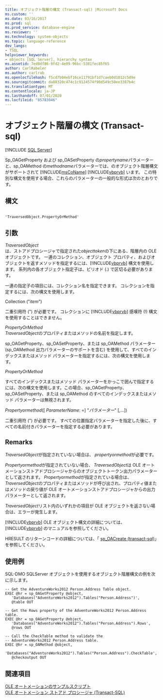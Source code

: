```yaml
---
title: オブジェクト階層の構文 (Transact-sql) |Microsoft Docs
ms.custom: ''
ms.date: 03/16/2017
ms.prod: sql
ms.prod_service: database-engine
ms.reviewer: ''
ms.technology: system-objects
ms.topic: language-reference
dev_langs:
- TSQL
helpviewer_keywords:
- objects [SQL Server], hierarchy syntax
ms.assetid: 7ed8df86-9fd2-4e09-96bc-5381fec85f65
author: CarlRabeler
ms.author: carlrab
ms.openlocfilehash: f5cd7b04ebf16ce11791bf1d7caeb0d1012c5d9e
ms.sourcegitcommit: da88320c474c1c9124574f90d549c50ee3387b4c
ms.translationtype: MT
ms.contentlocale: ja-JP
ms.lasthandoff: 07/01/2020
ms.locfileid: "85783046"
---
```

# <a name="object-hierarchy-syntax-transact-sql"></a>オブジェクト階層の構文 (Transact-sql)
[!INCLUDE [SQL Server](../../includes/applies-to-version/sqlserver.md)]

  Sp_OAGetProperty および sp_OASetProperty の*propertyname*パラメーターと、sp_OAMethod の*methodname*パラメーターでは、のオブジェクト階層構文がサポートされて [!INCLUDE[msCoName](../../includes/msconame-md.md)] [!INCLUDE[vbprvb](../../includes/vbprvb-md.md)] います。 この特別な構文を使用する場合、これらのパラメーターの一般的な形式は次のとおりです。  
  
## <a name="syntax"></a>構文  
  
```  
  
'TraversedObject.PropertyOrMethod'  
```  
  
## <a name="arguments"></a>引数  
 *TraversedObject*  
 は、ストアドプロシージャで指定された*objecttoken*の下にある、階層内の OLE オブジェクトです。 一連のコレクション、オブジェクト プロパティ、およびオブジェクトを返すメソッドを指定するには、[!INCLUDE[vbprvb](../../includes/vbprvb-md.md)] 構文を使用します。 系列内の各オブジェクト指定子は、ピリオド (.) で区切る必要があります。  
  
 一連の指定子の項目には、コレクション名を指定できます。 コレクションを指定するには、次の構文を使用します。  
  
 Collection ("*item*")  
  
 二重引用符 (") が必要です。 コレクションに [!INCLUDE[vbprvb](../../includes/vbprvb-md.md)] 感嘆符 (!) 構文を使用することはできません。  
  
 *PropertyOrMethod*  
 *TraversedObject*のプロパティまたはメソッドの名前を指定します。  
  
 sp_OAGetProperty、sp_OASetProperty、または sp_OAMethod パラメーター (sp_OAMethod 出力パラメーターのサポートを含む) を使用して、すべてのインデックスまたはメソッド パラメーターを指定するには、次の構文を使用します。  
  
 *PropertyOrMethod*  
  
 すべてのインデックスまたはメソッド パラメーターをかっこで囲んで指定するには、次の構文を使用します。この場合、sp_OAGetProperty、sp_OASetProperty、または sp_OAMethod のすべてのインデックスまたはメソッド パラメーターは無視されます。  
  
 *Propertyormethod*([ *ParameterName*: =] "*パラメーター*" [,...])  
  
 二重引用符 (") が必要です。 すべての位置指定パラメーターを指定した後に、すべての名前付きパラメーターを指定する必要があります。  
  
## <a name="remarks"></a>Remarks  
 *TraversedObject*が指定されていない場合は、 *propertyormethod*が必要です。  
  
 *Propertyormethod*が指定されていない場合、 *TraversedObject*は OLE オートメーションストアドプロシージャからのオブジェクトトークン出力パラメーターとして返されます。 *Propertyormethod*が指定されている場合は、 *TraversedObject*のプロパティまたはメソッドが呼び出され、プロパティ値またはメソッドの戻り値が OLE オートメーションストアドプロシージャからの出力パラメーターとして返されます。  
  
 *TraversedObject*リスト内のいずれかの項目が OLE オブジェクトを返さない場合は、エラーが発生します。  
  
 [!INCLUDE[vbprvb](../../includes/vbprvb-md.md)] OLE オブジェクト構文の詳細については、[!INCLUDE[vbprvb](../../includes/vbprvb-md.md)] のマニュアルを参照してください。  
  
 HRESULT のリターンコードの詳細については、「 [sp_OACreate &#40;transact-sql&#41;](../../relational-databases/system-stored-procedures/sp-oacreate-transact-sql.md)」を参照してください。  
  
## <a name="examples"></a>使用例  
 SQL-DMO SQLServer オブジェクトを使用するオブジェクト階層構文の例を次に示します。  
  
```  
-- Get the AdventureWorks2012 Person.Address Table object.  
EXEC @hr = sp_OAGetProperty @object,  
   'Databases("AdventureWorks2012").Tables("Person.Address")',  
   @table OUT  
  
-- Get the Rows property of the AdventureWorks2012 Person.Address table.  
EXEC @hr = sp_OAGetProperty @object,  
   'Databases("AdventureWorks2012").Tables("Person.Address").Rows',  
   @rows OUT  
  
-- Call the CheckTable method to validate the   
-- AdventureWorks2012 Person.Address table.  
EXEC @hr = sp_OAMethod @object,  
   'Databases("AdventureWorks2012").Tables("Person.Address").CheckTable',  
   @checkoutput OUT  
```  
  
## <a name="see-also"></a>関連項目  
 [OLE オートメーションのサンプルスクリプト](../../relational-databases/stored-procedures/ole-automation-sample-script.md)   
 [OLE オートメーション ストアド プロシージャ &#40;Transact-SQL&#41;](../../relational-databases/system-stored-procedures/ole-automation-stored-procedures-transact-sql.md)  
  
  
